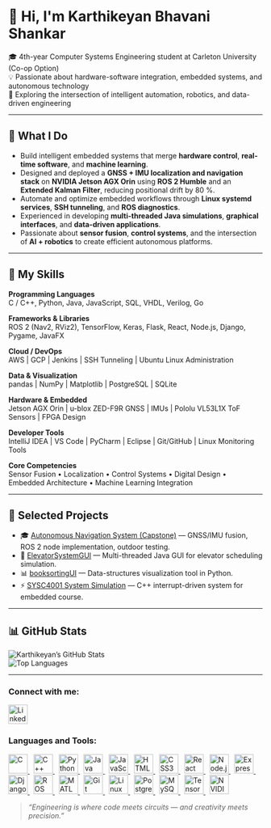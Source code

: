 # 👋 Hi, I'm Karthikeyan Bhavani Shankar

🎓 4th-year Computer Systems Engineering student at Carleton University (Co-op Option)  
💡 Passionate about hardware-software integration, embedded systems, and autonomous technology  
🚀 Exploring the intersection of intelligent automation, robotics, and data-driven engineering  

---
## 🔭 What I Do  
- Build intelligent embedded systems that merge **hardware control**, **real-time software**, and **machine learning**.  
- Designed and deployed a **GNSS + IMU localization and navigation stack** on **NVIDIA Jetson AGX Orin** using **ROS 2 Humble** and an **Extended Kalman Filter**, reducing positional drift by 80 %.  
- Automate and optimize embedded workflows through **Linux systemd services**, **SSH tunneling**, and **ROS diagnostics**.  
- Experienced in developing **multi-threaded Java simulations**, **graphical interfaces**, and **data-driven applications**.  
- Passionate about **sensor fusion**, **control systems**, and the intersection of **AI + robotics** to create efficient autonomous platforms.  

---

## 🧠 My Skills  

**Programming Languages**  
C / C++, Python, Java, JavaScript, SQL, VHDL, Verilog, Go  

**Frameworks & Libraries**  
ROS 2 (Nav2, RViz2), TensorFlow, Keras, Flask, React, Node.js, Django, Pygame, JavaFX  

**Cloud / DevOps**  
AWS | GCP | Jenkins | SSH Tunneling | Ubuntu Linux Administration  

**Data & Visualization**  
pandas | NumPy | Matplotlib | PostgreSQL | SQLite  

**Hardware & Embedded**  
Jetson AGX Orin | u-blox ZED-F9R GNSS | IMUs | Pololu VL53L1X ToF Sensors | FPGA Design  

**Developer Tools**  
IntelliJ IDEA | VS Code | PyCharm | Eclipse | Git/GitHub | Linux Monitoring Tools  

**Core Competencies**  
Sensor Fusion • Localization • Control Systems • Digital Design • Embedded Architecture • Machine Learning Integration  

---


## 📂 Selected Projects  
- 🎓 [Autonomous Navigation System (Capstone)](https://github.com/Carleton-AAV-Capstone/Navigation) — GNSS/IMU fusion, ROS 2 node implementation, outdoor testing.  
- 🧮 [ElevatorSystemGUI](https://github.com/KarthikeyanBhavaniShankar/ElevatorSystemGUI) — Multi-threaded Java GUI for elevator scheduling simulation.  
- 📊 [booksortingUI](https://github.com/KarthikeyanBhavaniShankar/booksortingUI) — Data-structures visualization tool in Python.  
- ⚡ [SYSC4001 System Simulation](https://github.com/KarthikeyanBhavaniShankar/SYSC4001) — C++ interrupt-driven system for embedded course.

---

## 📊 GitHub Stats  
![Karthikeyan’s GitHub Stats](https://github-readme-stats.vercel.app/api?username=KarthikeyanBhavaniShankar&show_icons=true&theme=radical)  
![Top Languages](https://github-readme-stats.vercel.app/api/top-langs/?username=KarthikeyanBhavaniShankar&layout=compact&theme=radical)  

---

<!-- CONNECT WITH ME -->
<h3>Connect with me:</h3>
<p>
  <a href="https://www.linkedin.com/in/karthikeyan-bhavani-shankar/" target="_blank">
    <img alt="LinkedIn" title="LinkedIn"
         src="https://cdn.jsdelivr.net/gh/devicons/devicon/icons/linkedin/linkedin-original.svg"
         height="38" />
  </a>
</p>

<!-- LANGUAGES & TOOLS -->
<h3>Languages and Tools:</h3>
<p>
  <!-- C -->
  <a href="https://en.cppreference.com/w/c" target="_blank">
    <img alt="C" title="C"
         src="https://cdn.jsdelivr.net/gh/devicons/devicon/icons/c/c-original.svg"
         height="38" />
  </a>
  &nbsp;
  <!-- C++ -->
  <a href="https://en.cppreference.com/w/" target="_blank">
    <img alt="C++" title="C++"
         src="https://cdn.jsdelivr.net/gh/devicons/devicon/icons/cplusplus/cplusplus-original.svg"
         height="38" />
  </a>
  &nbsp;
  <!-- Python -->
  <a href="https://www.python.org/" target="_blank">
    <img alt="Python" title="Python"
         src="https://cdn.jsdelivr.net/gh/devicons/devicon/icons/python/python-original.svg"
         height="38" />
  </a>
  &nbsp;
  <!-- Java -->
  <a href="https://www.java.com/" target="_blank">
    <img alt="Java" title="Java"
         src="https://cdn.jsdelivr.net/gh/devicons/devicon/icons/java/java-original.svg"
         height="38" />
  </a>
  &nbsp;
  <!-- JavaScript -->
  <a href="https://developer.mozilla.org/docs/Web/JavaScript" target="_blank">
    <img alt="JavaScript" title="JavaScript"
         src="https://cdn.jsdelivr.net/gh/devicons/devicon/icons/javascript/javascript-original.svg"
         height="38" />
  </a>
  &nbsp;
  <!-- HTML5 -->
  <a href="https://developer.mozilla.org/docs/Web/HTML" target="_blank">
    <img alt="HTML5" title="HTML5"
         src="https://cdn.jsdelivr.net/gh/devicons/devicon/icons/html5/html5-original.svg"
         height="38" />
  </a>
  &nbsp;
  <!-- CSS3 -->
  <a href="https://developer.mozilla.org/docs/Web/CSS" target="_blank">
    <img alt="CSS3" title="CSS3"
         src="https://cdn.jsdelivr.net/gh/devicons/devicon/icons/css3/css3-original.svg"
         height="38" />
  </a>
  &nbsp;
  <!-- React -->
  <a href="https://react.dev/" target="_blank">
    <img alt="React" title="React"
         src="https://cdn.jsdelivr.net/gh/devicons/devicon/icons/react/react-original.svg"
         height="38" />
  </a>
  &nbsp;
  <!-- Node.js -->
  <a href="https://nodejs.org/" target="_blank">
    <img alt="Node.js" title="Node.js"
         src="https://cdn.jsdelivr.net/gh/devicons/devicon/icons/nodejs/nodejs-original.svg"
         height="38" />
  </a>
  &nbsp;
  <!-- Express -->
  <a href="https://expressjs.com/" target="_blank">
    <img alt="Express" title="Express"
         src="https://cdn.jsdelivr.net/gh/devicons/devicon/icons/express/express-original.svg"
         height="38" />
  </a>
  &nbsp;
  <!-- Django -->
  <a href="https://www.djangoproject.com/" target="_blank">
    <img alt="Django" title="Django"
         src="https://cdn.jsdelivr.net/gh/devicons/devicon/icons/django/django-plain.svg"
         height="38" />
  </a>
  &nbsp;
  <!-- ROS -->
  <a href="https://www.ros.org/" target="_blank">
    <img alt="ROS" title="ROS"
         src="https://cdn.jsdelivr.net/gh/devicons/devicon/icons/ros/ros-original.svg"
         height="38" />
  </a>
  &nbsp;
  <!-- MATLAB -->
  <a href="https://www.mathworks.com/products/matlab.html" target="_blank">
    <img alt="MATLAB" title="MATLAB"
         src="https://cdn.jsdelivr.net/gh/devicons/devicon/icons/matlab/matlab-original.svg"
         height="38" />
  </a>
  &nbsp;
  <!-- Git -->
  <a href="https://git-scm.com/" target="_blank">
    <img alt="Git" title="Git"
         src="https://cdn.jsdelivr.net/gh/devicons/devicon/icons/git/git-original.svg"
         height="38" />
  </a>
  &nbsp;
  <!-- Linux -->
  <a href="https://www.linux.org/" target="_blank">
    <img alt="Linux" title="Linux"
         src="https://cdn.jsdelivr.net/gh/devicons/devicon/icons/linux/linux-original.svg"
         height="38" />
  </a>
  &nbsp;
  <!-- PostgreSQL -->
  <a href="https://www.postgresql.org/" target="_blank">
    <img alt="PostgreSQL" title="PostgreSQL"
         src="https://cdn.jsdelivr.net/gh/devicons/devicon/icons/postgresql/postgresql-original.svg"
         height="38" />
  </a>
  &nbsp;
  <!-- MySQL -->
  <a href="https://www.mysql.com/" target="_blank">
    <img alt="MySQL" title="MySQL"
         src="https://cdn.jsdelivr.net/gh/devicons/devicon/icons/mysql/mysql-original.svg"
         height="38" />
  </a>
  &nbsp;
  <!-- TensorFlow -->
  <a href="https://www.tensorflow.org/" target="_blank">
    <img alt="TensorFlow" title="TensorFlow"
         src="https://cdn.jsdelivr.net/gh/devicons/devicon/icons/tensorflow/tensorflow-original.svg"
         height="38" />
  </a>
  &nbsp;
  <!-- NVIDIA / Jetson -->
  <a href="https://developer.nvidia.com/embedded-computing" target="_blank">
    <img alt="NVIDIA Jetson" title="NVIDIA Jetson"
         src="https://cdn.jsdelivr.net/gh/devicons/devicon/icons/nvidia/nvidia-original.svg"
         height="38" />
  </a>
</p>

> _“Engineering is where code meets circuits — and creativity meets precision.”_
